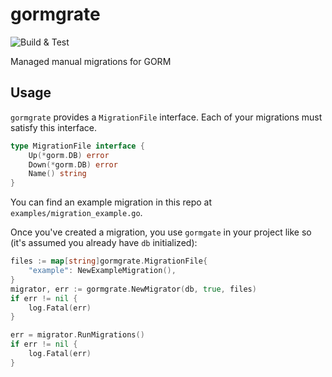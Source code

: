 # gormgrate 

![Build & Test](https://github.com/CrowderSoup/gormgrate/workflows/Go/badge.svg)

Managed manual migrations for GORM

## Usage 

`gormgrate` provides a `MigrationFile` interface. Each of your migrations must
satisfy this interface.

```go
type MigrationFile interface {
	Up(*gorm.DB) error
	Down(*gorm.DB) error
	Name() string
}
```

You can find an example migration in this repo at
`examples/migration_example.go`.

Once you've created a migration, you use `gormgate` in your project like so
(it's assumed you already have `db` initialized):

```go 
files := map[string]gormgrate.MigrationFile{
    "example": NewExampleMigration(),
}
migrator, err := gormgrate.NewMigrator(db, true, files)
if err != nil {
    log.Fatal(err)
}

err = migrator.RunMigrations()
if err != nil {
	log.Fatal(err)
}
```
